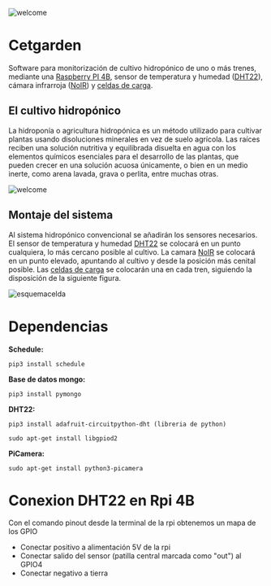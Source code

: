![welcome](https://i.ibb.co/5FjKB7x/welcome-to-the-jungle2.png)

# Cetgarden

Software para monitorización de cultivo hidropónico de uno o más trenes, mediante una [Raspberry PI 4B](https://www.amazon.es/gp/product/B07TC2BK1X/ref=ppx_yo_dt_b_asin_title_o06_s01?ie=UTF8&psc=1), sensor de temperatura y humedad ([DHT22](shorturl.at/hkuE7)), cámara infrarroja ([NoIR](shorturl.at/bpFJS)) y [celdas de carga](https://www.amazon.es/gp/product/B0888DXP3K/ref=ppx_yo_dt_b_asin_title_o04_s00?ie=UTF8&psc=1).

## El cultivo hidropónico

La hidroponía o agricultura hidropónica es un método utilizado para cultivar plantas usando disoluciones minerales en vez de suelo agrícola. Las raíces reciben una solución nutritiva y equilibrada disuelta en agua con los elementos químicos esenciales para el desarrollo de las plantas, que pueden crecer en una solución acuosa únicamente, o bien en un medio inerte, como arena lavada, grava o perlita, entre muchas otras.

![welcome](https://i.ibb.co/YQgBDqn/hydroponics-setup-guide.jpg)

## Montaje del sistema

Al sistema hidropónico convencional se añadirán los sensores necesarios. El sensor de temperatura y humedad [DHT22](shorturl.at/hkuE7) se colocará en un punto cualquiera, lo más cercano posible al cultivo. La camara [NoIR](shorturl.at/bpFJS) se colocará en un punto elevado, apuntando al cultivo y desde la posición más cenital posible. Las [celdas de carga](https://www.amazon.es/gp/product/B0888DXP3K/ref=ppx_yo_dt_b_asin_title_o04_s00?ie=UTF8&psc=1) se colocarán una en cada tren, siguiendo la disposición de la siguiente figura.

![esquemacelda](https://i.ibb.co/1ZRS9SX/esquema-Apoyos.png)


# Dependencias
**Schedule:** 

```
pip3 install schedule
```

**Base de datos mongo:** 

```
pip3 install pymongo
```

**DHT22:** 

```
pip3 install adafruit-circuitpython-dht (libreria de python)

sudo apt-get install libgpiod2
```

**PiCamera:**

```
sudo apt-get install python3-picamera
```

# Conexion DHT22 en Rpi 4B
Con el comando pinout desde la terminal de la rpi obtenemos un mapa de los GPIO
- Conectar positivo a alimentación 5V de la rpi
- Conectar salido del sensor (patilla central marcada como "out") al GPIO4
- Conectar negativo a tierra 
